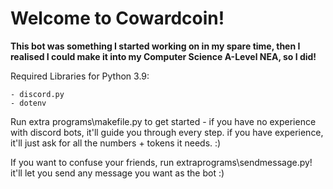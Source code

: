 # Welcome to Cowardcoin!

**This bot was something I started working on in my spare time, then I realised I could make it into my Computer Science A-Level NEA, so I did!**

Required Libraries for Python 3.9:
```
- discord.py
- dotenv
```


Run extra programs\makefile.py to get started - if you have no experience with discord bots, it'll guide you through every step. if you have experience, it'll just ask for all the numbers + tokens it needs. :)

If you want to confuse your friends, run extraprograms\sendmessage.py! it'll let you send any message you want as the bot :)
